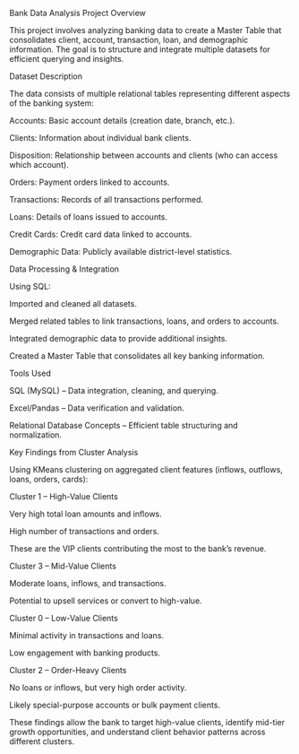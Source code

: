 Bank Data Analysis
Project Overview

This project involves analyzing banking data to create a Master Table that consolidates client, account, transaction, loan, and demographic information. The goal is to structure and integrate multiple datasets for efficient querying and insights.

Dataset Description

The data consists of multiple relational tables representing different aspects of the banking system:

Accounts: Basic account details (creation date, branch, etc.).

Clients: Information about individual bank clients.

Disposition: Relationship between accounts and clients (who can access which account).

Orders: Payment orders linked to accounts.

Transactions: Records of all transactions performed.

Loans: Details of loans issued to accounts.

Credit Cards: Credit card data linked to accounts.

Demographic Data: Publicly available district-level statistics.

Data Processing & Integration

Using SQL:

Imported and cleaned all datasets.

Merged related tables to link transactions, loans, and orders to accounts.

Integrated demographic data to provide additional insights.

Created a Master Table that consolidates all key banking information.

Tools Used

SQL (MySQL) – Data integration, cleaning, and querying.

Excel/Pandas – Data verification and validation.

Relational Database Concepts – Efficient table structuring and normalization.

Key Findings from Cluster Analysis

Using KMeans clustering on aggregated client features (inflows, outflows, loans, orders, cards):

Cluster 1 – High-Value Clients

Very high total loan amounts and inflows.

High number of transactions and orders.

These are the VIP clients contributing the most to the bank’s revenue.

Cluster 3 – Mid-Value Clients

Moderate loans, inflows, and transactions.

Potential to upsell services or convert to high-value.

Cluster 0 – Low-Value Clients

Minimal activity in transactions and loans.

Low engagement with banking products.

Cluster 2 – Order-Heavy Clients

No loans or inflows, but very high order activity.

Likely special-purpose accounts or bulk payment clients.

These findings allow the bank to target high-value clients, identify mid-tier growth opportunities, and understand client behavior patterns across different clusters.
